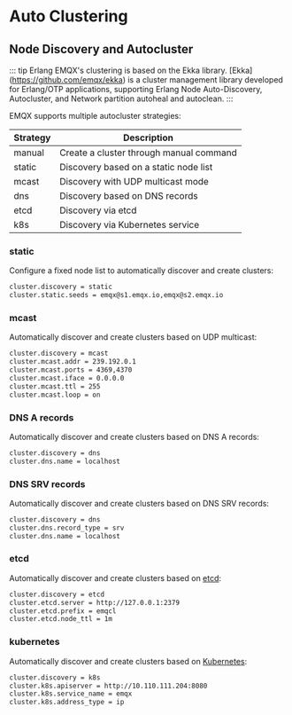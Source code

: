 # Auto Clustering

## Node Discovery and Autocluster

::: tip Erlang
EMQX's clustering is based on the Ekka library.
[Ekka] (https://github.com/emqx/ekka) is a cluster management library developed for
Erlang/OTP applications, supporting Erlang Node Auto-Discovery, Autocluster, and
Network partition autoheal and autoclean.
:::

EMQX supports multiple autocluster strategies:

| Strategy | Description       |
| -------- | ----------------- |
| manual   | Create a cluster through manual command |
| static   | Discovery based on a static node list |
| mcast    | Discovery with UDP multicast mode |
| dns      | Discovery based on DNS records |
| etcd     | Discovery via etcd |
| k8s      | Discovery via Kubernetes service |

### static
Configure a fixed node list to automatically discover and create clusters:

```bash
cluster.discovery = static
cluster.static.seeds = emqx@s1.emqx.io,emqx@s2.emqx.io
```

### mcast

Automatically discover and create clusters based on UDP multicast:

```bash
cluster.discovery = mcast
cluster.mcast.addr = 239.192.0.1
cluster.mcast.ports = 4369,4370
cluster.mcast.iface = 0.0.0.0
cluster.mcast.ttl = 255
cluster.mcast.loop = on
```

### DNS A records

Automatically discover and create clusters based on DNS A records:

```bash
cluster.discovery = dns
cluster.dns.name = localhost
```

### DNS SRV records

Automatically discover and create clusters based on DNS SRV records:

```bash
cluster.discovery = dns
cluster.dns.record_type = srv
cluster.dns.name = localhost
```

### etcd

Automatically discover and create clusters based on [etcd](https://coreos.com/etcd/):

```bash
cluster.discovery = etcd
cluster.etcd.server = http://127.0.0.1:2379
cluster.etcd.prefix = emqcl
cluster.etcd.node_ttl = 1m
```

### kubernetes

Automatically discover and create clusters based on [Kubernetes](https://kubernetes.io/):

```bash
cluster.discovery = k8s
cluster.k8s.apiserver = http://10.110.111.204:8080
cluster.k8s.service_name = emqx
cluster.k8s.address_type = ip
```
